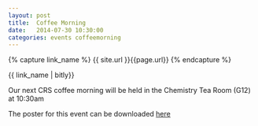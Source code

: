 ```yaml
---
layout: post
title:  Coffee Morning
date:   2014-07-30 10:30:00
categories: events coffeemorning
---
```

{% capture link_name %}
 {{ site.url }}{{page.url}}
{% endcapture %}

<div class="link">
{{ link_name | bitly}}
</div>

Our next CRS coffee morning will be held in the Chemistry Tea Room (G12) at 10:30am

The poster for this event can be downloaded [here]({{site.url}}/files/CRS_poster_coffee_30072014.pdf)
